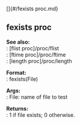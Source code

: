 []{#/fexists proc.md}    
## fexists proc    
**See also:**    
:   [flist proc]/proc/flist    
:   [ftime proc]/proc/ftime    
:   [length proc]/proc/length    
<!-- -->    
**Format:**    
:   fexists(File)    
<!-- -->    
**Args:**    
:   File: name of file to test    
<!-- -->    
**Returns:**    
:   1 if file exists; 0 otherwise.  